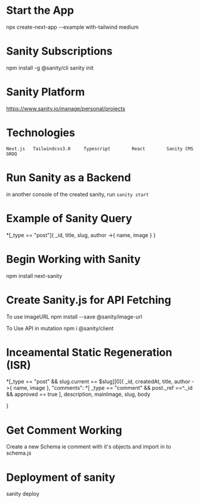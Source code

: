 # Start the App
npx create-next-app --example with-tailwind medium

# Sanity Subscriptions
npm install -g @sanity/cli
sanity init

# Sanity Platform
https://www.sanity.io/manage/personal/projects

# Technologies
`Next.js   Tailwindcss3.0     Typescript        React        Sanity CMS        GROQ`

# Run Sanity as a Backend
in another console of the created sanity, run `sanity start`

# Example of Sanity Query
*[_type == "post"]{
  _id,
  title,
  slug,
  author ->{
  name,
  image
}
}

# Begin Working with Sanity
npm install next-sanity

# Create Sanity.js for API Fetching

To use imageURL 
npm install --save @sanity/image-url

To Use API in mutation
npm i @sanity/client

# Inceamental Static Regeneration (ISR)

*[_type == "post" && slug.current == $slug][0]{
  _id,
  createdAt,
  title,
  author ->{
   name,
   image
  },
  "comments": *[
    _type == "comment" &&
    post._ref ==^._id &&
    approved == true
    ],
  description,
  mainImage,
  slug,
  body

}

# Get Comment Working
Create a new Schema ie comment with it's objects and import in to schema.js


# Deployment of sanity
sanity deploy
